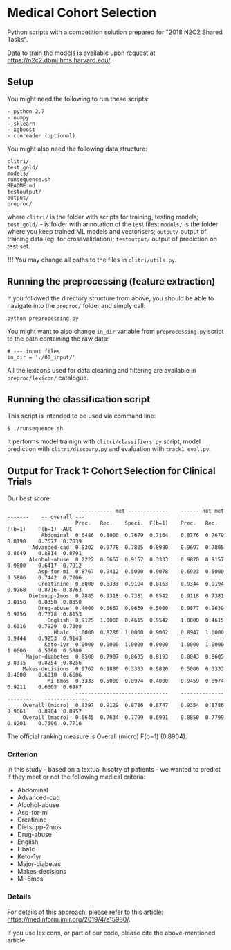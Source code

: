 # Medical Cohort Selection
Python scripts with a competition solution prepared for "2018 N2C2 Shared Tasks".

Data to train the models is available upon request at https://n2c2.dbmi.hms.harvard.edu/.

## Setup

You might need the following to run these scripts:
```
- python 2.7
- numpy
- sklearn
- xgboost
- conreader (optional)
```
You might also need the following data structure:

```
clitri/
test_gold/
models/
runsequence.sh
README.md 
testoutput/
output/
preproc/
```

where `clitri/` is the folder with scripts for training, testing models; `test_gold/` - is folder with annotation of the test files; `models/` is the folder where you keep trained ML models and vectorisers; `output/` output of training data (eg. for crossvalidation); `testoutput/` output of prediction on test set.


**!!!** You may change all paths to the files in `clitri/utils.py`.

## Running the preprocessing (feature extraction)

If you followed the directory structure from above, you should be able to navigate into the `preproc/` folder and simply call:

```
python preprocessing.py
```

You might want to also change `in_dir` variable from `preprocessing.py` script to the path containing the raw data:

```
# --- input files
in_dir = './00_input/'
```

All the lexicons used for data cleaning and filtering are available in `preproc/lexicon/` catalogue.

## Running the classification script

This script is intended to be used via command line:
```shell
$ ./runsequence.sh
```

It performs model trainign with `clitri/classifiers.py` script, model prediction with `clitri/discovry.py` and evaluation with 
`track1_eval.py`.

## Output for Track 1: Cohort Selection for Clinical Trials

Our best score:

```
                      ------------ met -------------    ------ not met -------    -- overall ---
                      Prec.   Rec.    Speci.  F(b=1)    Prec.   Rec.    F(b=1)    F(b=1)  AUC   
           Abdominal  0.6486  0.8000  0.7679  0.7164    0.8776  0.7679  0.8190    0.7677  0.7839
        Advanced-cad  0.8302  0.9778  0.7805  0.8980    0.9697  0.7805  0.8649    0.8814  0.8791
       Alcohol-abuse  0.2222  0.6667  0.9157  0.3333    0.9870  0.9157  0.9500    0.6417  0.7912
          Asp-for-mi  0.8767  0.9412  0.5000  0.9078    0.6923  0.5000  0.5806    0.7442  0.7206
          Creatinine  0.8000  0.8333  0.9194  0.8163    0.9344  0.9194  0.9268    0.8716  0.8763
       Dietsupp-2mos  0.7885  0.9318  0.7381  0.8542    0.9118  0.7381  0.8158    0.8350  0.8350
          Drug-abuse  0.4000  0.6667  0.9639  0.5000    0.9877  0.9639  0.9756    0.7378  0.8153
             English  0.9125  1.0000  0.4615  0.9542    1.0000  0.4615  0.6316    0.7929  0.7308
               Hba1c  1.0000  0.8286  1.0000  0.9062    0.8947  1.0000  0.9444    0.9253  0.9143
            Keto-1yr  0.0000  0.0000  1.0000  0.0000    1.0000  1.0000  1.0000    0.5000  0.5000
      Major-diabetes  0.8500  0.7907  0.8605  0.8193    0.8043  0.8605  0.8315    0.8254  0.8256
     Makes-decisions  0.9762  0.9880  0.3333  0.9820    0.5000  0.3333  0.4000    0.6910  0.6606
             Mi-6mos  0.3333  0.5000  0.8974  0.4000    0.9459  0.8974  0.9211    0.6605  0.6987
                      ------------------------------    ----------------------    --------------
     Overall (micro)  0.8397  0.9129  0.8786  0.8747    0.9354  0.8786  0.9061    0.8904  0.8957
     Overall (macro)  0.6645  0.7634  0.7799  0.6991    0.8850  0.7799  0.8201    0.7596  0.7716

```

The official ranking measure is Overall (micro) F(b=1) (0.8904).

### Criterion

In this study - based on a textual hisotry of patients - we wanted to predict if they meet or not the following medical criteria:

- Abdominal
- Advanced-cad
- Alcohol-abuse
- Asp-for-mi
- Creatinine
- Dietsupp-2mos
- Drug-abuse
- English
- Hba1c
- Keto-1yr
- Major-diabetes
- Makes-decisions
- Mi-6mos

### Details

For details of this approach, please refer to this article: https://medinform.jmir.org/2019/4/e15980/.

If you use lexicons, or part of our code, please cite the above-mentioned article.
